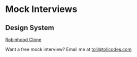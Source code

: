 # Mock Interviews

## Design System

[Robinhood Clone](https://youtu.be/VM2\_4IXkMZ0)



Want a free mock interview? Email me at toli@tolicodes.com
